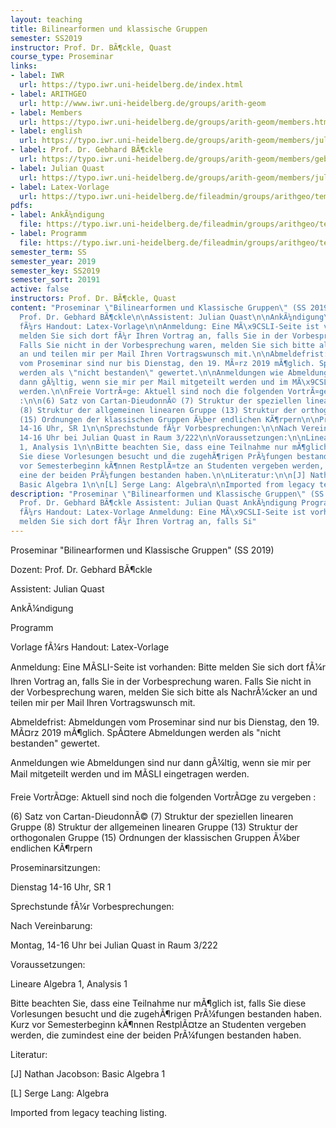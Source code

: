 ```yaml
---
layout: teaching
title: Bilinearformen und klassische Gruppen
semester: SS2019
instructor: Prof. Dr. BÃ¶ckle, Quast
course_type: Proseminar
links:
- label: IWR
  url: https://typo.iwr.uni-heidelberg.de/index.html
- label: ARITHGEO
  url: http://www.iwr.uni-heidelberg.de/groups/arith-geom
- label: Members
  url: https://typo.iwr.uni-heidelberg.de/groups/arith-geom/members.html
- label: english
  url: https://typo.iwr.uni-heidelberg.de/groups/arith-geom/members/julian-quast/proseminar-bilinearformen-und-klassische-gruppen.html
- label: Prof. Dr. Gebhard BÃ¶ckle
  url: https://typo.iwr.uni-heidelberg.de/groups/arith-geom/members/gebhard-boeckle.html
- label: Julian Quast
  url: https://typo.iwr.uni-heidelberg.de/groups/arith-geom/members/julian-quast.html
- label: Latex-Vorlage
  url: https://typo.iwr.uni-heidelberg.de/fileadmin/groups/arithgeo/templates/data/Julian_Quast/main.tex
pdfs:
- label: AnkÃ¼ndigung
  file: https://typo.iwr.uni-heidelberg.de/fileadmin/groups/arithgeo/templates/data/Julian_Quast/Proseminar_Bilinearformen_und_Klassische_Gruppen_Aushang.pdf
- label: Programm
  file: https://typo.iwr.uni-heidelberg.de/fileadmin/groups/arithgeo/templates/data/Julian_Quast/Proseminar_Bilinearformen_und_klassische_Gruppen__Programm.pdf
semester_term: SS
semester_year: 2019
semester_key: SS2019
semester_sort: 20191
active: false
instructors: Prof. Dr. BÃ¶ckle, Quast
content: "Proseminar \"Bilinearformen und Klassische Gruppen\" (SS 2019)\n\nDozent:
  Prof. Dr. Gebhard BÃ¶ckle\n\nAssistent: Julian Quast\n\nAnkÃ¼ndigung\n\nProgramm\n\nVorlage
  fÃ¼rs Handout: Latex-Vorlage\n\nAnmeldung: Eine MÃ\x9CSLI-Seite ist vorhanden: Bitte
  melden Sie sich dort fÃ¼r Ihren Vortrag an, falls Sie in der Vorbesprechung waren.
  Falls Sie nicht in der Vorbesprechung waren, melden Sie sich bitte als NachrÃ¼cker
  an und teilen mir per Mail Ihren Vortragswunsch mit.\n\nAbmeldefrist: Abmeldungen
  vom Proseminar sind nur bis Dienstag, den 19. MÃ¤rz 2019 mÃ¶glich. SpÃ¤tere Abmeldungen
  werden als \"nicht bestanden\" gewertet.\n\nAnmeldungen wie Abmeldungen sind nur
  dann gÃ¼ltig, wenn sie mir per Mail mitgeteilt werden und im MÃ\x9CSLI eingetragen
  werden.\n\nFreie VortrÃ¤ge: Aktuell sind noch die folgenden VortrÃ¤ge zu vergeben
  :\n\n(6) Satz von Cartan-DieudonnÃ© (7) Struktur der speziellen linearen Gruppe
  (8) Struktur der allgemeinen linearen Gruppe (13) Struktur der orthogonalen Gruppe
  (15) Ordnungen der klassischen Gruppen Ã¼ber endlichen KÃ¶rpern\n\nProseminarsitzungen:\n\nDienstag
  14-16 Uhr, SR 1\n\nSprechstunde fÃ¼r Vorbesprechungen:\n\nNach Vereinbarung:\n\nMontag,
  14-16 Uhr bei Julian Quast in Raum 3/222\n\nVoraussetzungen:\n\nLineare Algebra
  1, Analysis 1\n\nBitte beachten Sie, dass eine Teilnahme nur mÃ¶glich ist, falls
  Sie diese Vorlesungen besucht und die zugehÃ¶rigen PrÃ¼fungen bestanden haben. Kurz
  vor Semesterbeginn kÃ¶nnen RestplÃ¤tze an Studenten vergeben werden, die zumindest
  eine der beiden PrÃ¼fungen bestanden haben.\n\nLiteratur:\n\n[J] Nathan Jacobson:
  Basic Algebra 1\n\n[L] Serge Lang: Algebra\n\nImported from legacy teaching listing."
description: "Proseminar \"Bilinearformen und Klassische Gruppen\" (SS 2019) Dozent:
  Prof. Dr. Gebhard BÃ¶ckle Assistent: Julian Quast AnkÃ¼ndigung Programm Vorlage
  fÃ¼rs Handout: Latex-Vorlage Anmeldung: Eine MÃ\x9CSLI-Seite ist vorhanden: Bitte
  melden Sie sich dort fÃ¼r Ihren Vortrag an, falls Si"
---
```

Proseminar "Bilinearformen und Klassische Gruppen" (SS 2019)

Dozent: Prof. Dr. Gebhard BÃ¶ckle

Assistent: Julian Quast

AnkÃ¼ndigung

Programm

Vorlage fÃ¼rs Handout: Latex-Vorlage

Anmeldung: Eine MÃSLI-Seite ist vorhanden: Bitte melden Sie sich dort fÃ¼r Ihren Vortrag an, falls Sie in der Vorbesprechung waren. Falls Sie nicht in der Vorbesprechung waren, melden Sie sich bitte als NachrÃ¼cker an und teilen mir per Mail Ihren Vortragswunsch mit.

Abmeldefrist: Abmeldungen vom Proseminar sind nur bis Dienstag, den 19. MÃ¤rz 2019 mÃ¶glich. SpÃ¤tere Abmeldungen werden als "nicht bestanden" gewertet.

Anmeldungen wie Abmeldungen sind nur dann gÃ¼ltig, wenn sie mir per Mail mitgeteilt werden und im MÃSLI eingetragen werden.

Freie VortrÃ¤ge: Aktuell sind noch die folgenden VortrÃ¤ge zu vergeben :

(6) Satz von Cartan-DieudonnÃ© (7) Struktur der speziellen linearen Gruppe (8) Struktur der allgemeinen linearen Gruppe (13) Struktur der orthogonalen Gruppe (15) Ordnungen der klassischen Gruppen Ã¼ber endlichen KÃ¶rpern

Proseminarsitzungen:

Dienstag 14-16 Uhr, SR 1

Sprechstunde fÃ¼r Vorbesprechungen:

Nach Vereinbarung:

Montag, 14-16 Uhr bei Julian Quast in Raum 3/222

Voraussetzungen:

Lineare Algebra 1, Analysis 1

Bitte beachten Sie, dass eine Teilnahme nur mÃ¶glich ist, falls Sie diese Vorlesungen besucht und die zugehÃ¶rigen PrÃ¼fungen bestanden haben. Kurz vor Semesterbeginn kÃ¶nnen RestplÃ¤tze an Studenten vergeben werden, die zumindest eine der beiden PrÃ¼fungen bestanden haben.

Literatur:

[J] Nathan Jacobson: Basic Algebra 1

[L] Serge Lang: Algebra

Imported from legacy teaching listing.
